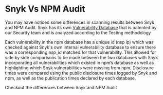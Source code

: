 # Snyk Vs NPM Audit

You may have noticed some differences in scanning results between Snyk and NPM Audit. Snyk has its own [Vulnerability Database](https://snyk.io/vuln) that is patented by our Security team and is analyzed according to the Testing methodology

Each vulnerability in the npm database has a unique id \(nsp ip\) which was checked against Snyk's own internal vulnerability database to ensure there was a corresponding nsp\_id matched for that vulnerability. This allowed for side by side comparisons to be made between the two databases with Snyk incorporating all vulnerabilities which existed in npm’s database as well as highlighting which Snyk vulnerabilities were missing from npm. Disclosure times were compared using the public disclosure times logged by Snyk and npm, as well as the publication times declared by each database.

Checkout the differences between Snyk and NPM Audit

